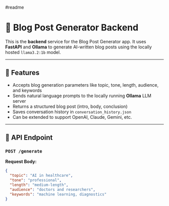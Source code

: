 #readme
# 🧠 Blog Post Generator Backend

This is the **backend** service for the Blog Post Generator app. It uses **FastAPI** and **Ollama** to generate AI-written blog posts using the locally hosted `llama3.2:1b` model.

---

## 🚀 Features

- Accepts blog generation parameters like topic, tone, length, audience, and keywords
- Sends natural language prompts to the locally running **Ollama** LLM server
- Returns a structured blog post (intro, body, conclusion)
- Saves conversation history in `conversation_history.json`
- Can be extended to support OpenAI, Claude, Gemini, etc.

---

## 🧾 API Endpoint

### `POST /generate`

**Request Body:**

```json
{
  "topic": "AI in healthcare",
  "tone": "professional",
  "length": "medium-length",
  "audience": "doctors and researchers",
  "keywords": "machine learning, diagnostics"
}
 